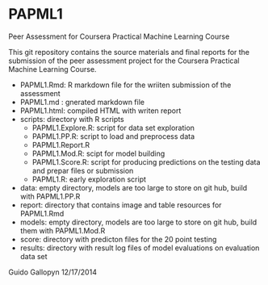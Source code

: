 PAPML1
======

Peer Assessment for Coursera Practical Machine Learning Course

This git repository contains the source materials and final reports for the submission of the peer assessment project for the Coursera Practical Machine Learning Course.

* PAPML1.Rmd: R markdown file for the wriiten submission of the assessment
* PAPML1.md : gnerated markdown file
* PAPML1.html: compiled HTML with writen report
* scripts: directory with R scripts
  + PAPML1.Explore.R: script for data set exploration
  + PAPML1.PP.R: script to load and preprocess data
  + PAPML1.Report.R
  + PAPML1.Mod.R: scipt for model building
  + PAPML1.Score.R: script for producing predictions on the testing data and prepar files or submission
  + PAPML1.R: early exploration script
* data: empty directory, models are too large to store on git hub, build with PAPML1.PP.R
* report: directory that contains image and table resources for PAPML1.Rmd
* models: empty directory, models are too large to store on git hub, build them with PAPML1.Mod.R
* score: directory with predicton files for the 20 point testing 
* results: directory with result log files of model evaluations on evaluation data set

Guido Gallopyn
12/17/2014
